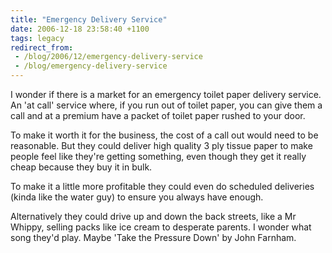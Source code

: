 ```yaml
---
title: "Emergency Delivery Service"
date: 2006-12-18 23:58:40 +1100
tags: legacy
redirect_from:
 - /blog/2006/12/emergency-delivery-service
 - /blog/emergency-delivery-service
---
```


I wonder if there is a market for an emergency toilet paper delivery service. An 'at call' service where, if you run out of toilet paper, you can give them a call and at a premium have a packet of toilet paper rushed to your door.
<!--break-->
To make it worth it for the business, the cost of a call out would need to be reasonable. But they could deliver high quality 3 ply tissue paper to make people feel like they're getting something, even though they get it really cheap because they buy it in bulk.

To make it a little more profitable they could even do scheduled deliveries (kinda like the water guy) to ensure you always have enough.

Alternatively they could drive up and down the back streets, like a Mr Whippy, selling packs like ice cream to desperate parents. I wonder what song they'd play. Maybe 'Take the Pressure Down' by John Farnham.
